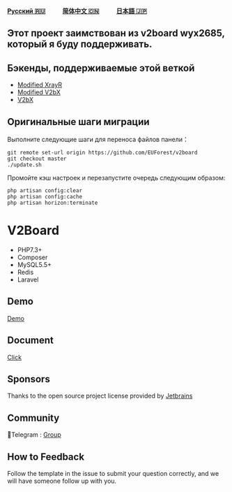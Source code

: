 <div dir="ltr">

[**Русский 🇷🇺**](README_ru.md)&nbsp;&nbsp;&nbsp;&nbsp;&nbsp;&nbsp;&nbsp;&nbsp;&nbsp;&nbsp;[**简体中文 🇨🇳**](README_cn.md)&nbsp;&nbsp;&nbsp;&nbsp;&nbsp;&nbsp;&nbsp;&nbsp;&nbsp;&nbsp;[**日本語 🇯🇵**](README_ja.md)&nbsp;&nbsp;&nbsp;&nbsp;&nbsp;&nbsp;&nbsp;&nbsp;&nbsp;&nbsp;

</div>

## Этот проект заимствован из v2board wyx2685, который я буду поддерживать.

## Бэкенды, поддерживаемые этой веткой

- [Modified XrayR](https://github.com/wyx2685/XrayR)
- [Modified V2bX](https://github.com/wyx2685/V2bX)
- [V2bX](https://github.com/InazumaV/V2bX)

## Оригинальные шаги миграции

Выполните следующие шаги для переноса файлов панели：

    git remote set-url origin https://github.com/EUForest/v2board  
    git checkout master  
    ./update.sh  


Промойте кэш настроек и перезапустите очередь следующим образом:

    php artisan config:clear
    php artisan config:cache
    php artisan horizon:terminate


# **V2Board**

- PHP7.3+
- Composer
- MySQL5.5+
- Redis
- Laravel

## Demo
[Demo](https://demo.v2board.com)

## Document
[Click](https://v2board.com)

## Sponsors
Thanks to the open source project license provided by [Jetbrains](https://www.jetbrains.com/)

## Community
🔔Telegram : [Group](https://t.me/+-Nld4TL4mUZiMWRk)

## How to Feedback
Follow the template in the issue to submit your question correctly, and we will have someone follow up with you.

